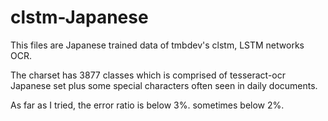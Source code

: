 # clstm-Japanese

This files are Japanese trained data of tmbdev's clstm, LSTM networks OCR.

The charset has 3877 classes which is comprised of tesseract-ocr Japanese set plus some special characters often seen in daily documents.

As far as I tried, the error ratio is below 3%. sometimes below 2%.